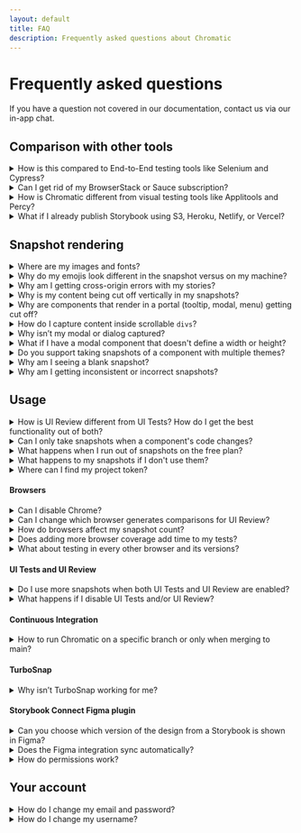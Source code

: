 ```yaml
---
layout: default
title: FAQ
description: Frequently asked questions about Chromatic
---
```


# Frequently asked questions

If you have a question not covered in our documentation, contact us via our in-app chat.

## Comparison with other tools

<details>
<summary>How is this compared to End-to-End testing tools like Selenium and Cypress?</summary>

Chromatic complements your existing End-to-End tests (Selenium or Cypress).

#### Get tests for free

You already write stories as a natural part of building UIs. Chromatic transforms those stories into tests. That gives you expansive yet accurate UI coverage without having to write new tests.

#### No test flake

E2E tests are intended to QA the “happy path”, but are time-consuming to create and brittle to maintain. They tend to be flaky because they rely on the application being in a certain state before running the tests. The tests also have to run in a specific order. Chromatic tests against the static Storybook build. That prevents false positives and negatives.

#### Much faster

Chromatic runs all tests in parallel at no extra cost or configuration. We optimize for the fastest test time by evaluating only the rendered UI. This focus allows Chromatic to run thousands of UI tests in less than a minute. Selenium/Cypress tests can take half an hour or more for an app of meaningful complexity. That said, we recommend you use various testing strategies (visual, unit, E2E) for comprehensive app coverage.

</details>

<details>
<summary>Can I get rid of my BrowserStack or Sauce subscription?</summary>

Our aim isn’t to replace services like Browserstack or Sauce. Cloud browser services are invaluable for verifying interactive behavior (e.g., clicking around the UI) and End-to-End testing but aren’t built or priced for visual testing.

Chromatic gives professional UI engineers a purpose-built service for visual testing which helps you reduce your reliance on cloud browser services. In practice, our customers typically scale back their usage and save a boatload of money while increasing their testing productivity.

</details>

<details>
<summary>How is Chromatic different from visual testing tools like Applitools and Percy?</summary>

Chromatic is a faster, simpler, and cost effective alternative to Applitools or Percy that is built for UI components and component libraries. Our customers compare us favorably on developer experience and price.

[Get a detailed breakdown »](https://www.chromatic.com/choose/visual-testing)

**Product differentiation**:

- Components are first class citizens in Chromatic so our workflow is necessarily different

- Deep integration with Storybook (we're core maintainers)

- Track each components baselines through branches and merges

- Generate a living component library online

- Rewind component history

- Review components one at a time, approvals carry over from build to build

**We're proud of our developer experience:**

- "It just works" -- sensible defaults out of the box, no writing webdriver tests or custom integrations

- Lightning fast test runs (modern cloud architecture) with no cap on concurrency

- Automatic PR badging for GitHub, GitLab, and Bitbucket

</details>

<details>
<summary>What if I already publish Storybook using S3, Heroku, Netlify, or Vercel?</summary>

You don't need to do this anymore. Chromatic is a Storybook-optimized cloud service for frontend teams that includes collaboration, access control, versioning, history, and integrations with your existing tools. That said, we're happy customers of those hosting services and recommend them for other situations.

</details>

## Snapshot rendering

<details>
<summary>Where are my images and fonts?</summary>

Image and font rendering can be tricky. Resources that load from unpredictable or flaky sources may not load in time (15s) to capture. Workaround this by:

- Ensure resources load [reliably fast in Chromatic](resource-loading)
- Serve resources as [static files in Storybook](https://storybook.js.org/configurations/serving-static-files/) (this also improves your test speed)
- Using a [placeholder service](https://placeholder.com/).

If your resources are behind a firewall, whitelist our domain so we can load your resources.

</details>

<details>
<summary>Why do my emojis look different in the snapshot versus on my machine?</summary>

Emojis are handled by your operating system's emoji font. Most OSs have a different emoji font and those fonts tend to change over time. For example, if you view a story on a Mac you'll get Apple’s set of emojis.

Chromatic captures Chrome and Firefox snapshots in a Linux environment. It includes a common set of emojis used by most systems. Those emojis will likely look different from ones on a consumer OS like Mac or Windows. Unfortunately, there's no workaround available at this time.

</details>

<details>
<summary>Why am I getting cross-origin errors with my stories?</summary>

Most likely you are calling into `window.parent` somewhere in your code. As we serve your Storybook preview iframe inside our www.chromatic.com domain this leads to a x-origin error as your code doesn't have access to our frame (with good reason!).

Generally speaking it is a good idea to wrap calls like that in a `try { } catch` in case the code is running in a context where that's not possible (e.g Chromatic).

</details>

<details>
<summary>Why is my content being cut off vertically in my snapshots?</summary>

Make sure there are no elements inadvertently cutting off content through the use of overflow or height styles.

For elements that have relative height styles based on the size of the viewport (such as `height: 100vh`), all content nested under that element will show up in a screenshot unless either `overflow: hidden` or `overflow: scroll` is used to hide what is outside of that element (and therefore outside of the viewport).

When Chromatic takes a screenshot for an element that has a viewport-relative height as well as styling to hide/scroll the overflow, a default viewport height of `900px` will be used. This default is only used when we can't detect a "natural" height for the outermost DOM element (root ancestor), for instance, in the case of scrollable divs.

To set the height, you can add a decorator for stories that wraps them in a container with a fixed height:

```js
// MyComponent.stories.js|jsx

import { MyComponent } from './MyComponent';

export default {
  component: MyComponent,
  decorators:  [(Story) => {% raw %}<div style={{ margin: '3em' }}{% endraw %}><Story/></div>],
  title: 'Example Story',
};
```

</details>

<details>
<summary>Why are components that render in a portal (tooltip, modal, menu) getting cut off?</summary>

Portals allows components to render arbitrary elements outside of the parent component's initial DOM hierarchy. For example, tooltips, modals, and menus can be triggered by a nested button, but render close to the top of the DOM hierarchy using portals.

Chromatic uses the "natural" height for your component's outermost DOM element (using Storybook's `#root` element) to determine snapshot dimensions. But portals render outside of the Storybook `#root` element. This means that Chromatic can't auto-detect their dimensions when capturing the snapshot. This can result in your snapshot looking "cut off".

Snapshot portaled elements by adding a [decorator](https://storybook.js.org/docs/react/writing-stories/decorators#component-decorators) that wraps stories in a fixed height container. Adjust the height to account for the total dimensions of your component and portal.

```js
// MyComponent.stories.js|jsx

import { MyComponent } from './MyComponent';

export default {
  component: MyComponent,
  decorators:  [(Story) => {% raw %}<div style={{ height: '300px' }}{% endraw %}><Story/></div>],
  title: 'Example Story',
};
```

</details>

<details>
<summary>How do I capture content inside scrollable <code>divs</code>?</summary>

Scrollable divs constrain the height of their children. Change the height of the scrollable div to ensure all content fits. It's not possible for Chromatic to infer how tall scrollable divs are intended to be.

</details>

<details>
<summary>Why isn’t my modal or dialog captured?</summary>

If you use an “animateIn” effect set [delay](delay) to ensure we snapshot when the animation completes.

If your component infers its dimensions from the layout of the surrounding DOM elements (e.g., it's a modal that uses `position:fixed`), you'll need to set the height of that component's stories using a decorator.

```js
// MyComponent.stories.js|jsx

import { MyComponent } from './MyComponent';

export default {
  component: MyComponent,
  decorators: [
    storyFn => (
      {% raw %}<div style={{ width: '1200px', height: '800px' }}>{% endraw %}
        This is a decorator for modals and such {storyFn()}
      </div>
    ),
  ],
  title: 'Example Story',
};

export const StoryWithDimensions = () => <MyComponent/>
```

</details>

<details>
<summary>What if I have a modal component that doesn't define a width or height?</summary>

If your component infers its dimensions from the layout of the surrounding DOM elements (e.g., it's a modal that uses `position:fixed`), you can set the height of that component's stories using a <a href="https://storybook.js.org/docs/react/writing-stories/decorators#component-decorators">decorator</a>.

```js
// MyComponent.stories.js|jsx

import { MyComponent } from './MyComponent';

export default {
  component: MyComponent,
  decorators: [
    storyFn => (
      {% raw %}<div style={{ width: '1200px', height: '800px' }}>{% endraw %}
        This is a decorator for modals and such {storyFn()}
      </div>
    ),
  ],
  title: 'Example Story',
};

const Template = (args) => <MyComponent/>;

export const StoryWithDimensions = Template.bind({});
StoryWithDimensions.args = {};
```

</details>

<details>
<summary>Do you support taking snapshots of a component with multiple themes?</summary>

We recommend you render stories multiple times, one for each theme. Here's [a code snippet](https://github.com/storybookjs/storybook/blob/next/examples/official-storybook/preview.js#L90-L141) of how to configure Storybook to show the same story in multiple themes. This is how the snapshots will [appear in Chromatic](https://www.chromatic.com/library?appId=5a375b97f4b14f0020b0cda3&branch=next).

If you'd only like to see multiple themes side-by-side in Chromatic and not in your local Storybook, use [isChromatic()](isChromatic).

</details>

<details>
<summary>Why am I seeing a blank snapshot?</summary>

Blank snapshots are often caused by:

- **An "animateIn" effect**—If your component use an “animateIn” effect [set delay](/docs/delay) to ensure we snapshot when the animation completes.

- **Position:fixed**—Fixed position elements may depend on viewport size but not have dimensions themselves. Wrap your component in an element whose height and width are defined.

Learn more about [debugging snapshots](/docs/snapshots#troubleshooting).

</details>

<details>
<summary>Why am I getting inconsistent or incorrect snapshots?</summary>

Checkout common reasons why snapshots render inconsistently and solutions [**here**](/docs/test#false-positives).

</details>

## Usage

<details>
<summary>How is UI Review different from UI Tests? How do I get the best functionality out of both?</summary>

In a nutshell, [**UI Tests**](test) prevent regressions (bugs), while [**UI Review**](review) is for gathering qualitative feedback from your team.

The modern development process moves quickly, and developers often fill in gaps according to their best guess. UI review is an opportunity for developers to sync with other teammates to get a final OK before shipping.

Here's how we recommend using the workflows together:

- **UI Tests (commit vs commit):** Use like unit tests to catch UI regressions in components. Typically, a developer would be responsible for this. It ensures you don't introduce any bugs as you build new features. You'll get notified of bugs down to the commit.
- **UI Review (branch vs branch):** Once you've finished the first iteration of the implementation and think the PR is "done", it's now ready for review from stakeholders like your tech lead, designer or PM. This workflow helps them review all the changes in a PR at once, and gives them tools to give you precise feedback on stories.

</details>

<details>
<summary>Can I only take snapshots when a component's code changes?</summary>

We recommend taking snapshots on every build because it's the most reliable way to catch UI regressions. Global dependencies, such as CSS or third party APIs can affect the UI without the code changing.

</details>

<details>
<summary>What happens when I run out of snapshots on the free plan?</summary>

Free plans come with 5000 snapshots per month. Once free snapshots are exhausted, testing & review will become paused until the next month at which time Chromatic will again begin taking snapshots and functionality will automatically resume. Upgrading to a paid plan will immediately resume testing & review.

</details>

<details>
<summary>What happens to my snapshots if I don't use them?</summary>

Chromatic will reset the snapshot count every month, calculated based on the day you've signed up. For instance, if you signed up on February 14th, your count will be reset on the 14th of each month. Any remaining snapshots from the previous month will not accumulate.

</details>

<details>
<summary>Where can I find my project token?</summary>

The project token is available on the Configure page of your project.

![Navigate to the Manage page and click on the Configure tab](img/configure-project-token.jpg)

</details>

#### Browsers

<details>
<summary>Can I disable Chrome?</summary>

All plans use Chrome by default because it offers the greatest test coverage for most people. It cannot be disabled.

</details>

<details>
<summary>Can I change which browser generates comparisons for UI Review?</summary>

No. At the moment, Chrome is fixed as the browser used for UI review.

</details>

<details>
<summary>How do browsers affect my snapshot count?</summary>

Each browser adds another snapshot for each of your stories. For example, if you have a story that is tested in Chrome and IE11 that counts as two snapshots.

If you also test your story with different viewports, those count as snapshots as well. For example, you want to test a story at `320px`, `1280px`, `Chrome`, and `IE11`. This would count as 4 snapshots.

</details>

<details>
<summary>Does adding more browser coverage add time to my tests?</summary>

Yes it can. We do our best to provide the fastest test speeds but there are limits to browser performance (IE11) even when scaled across hundreds and thousands of machines.

</details>

<details>
<summary>What about testing in every other browser and its versions?</summary>

Chromatic covers the major rendering engines (Blink, Gecko and Trident) at all viewports. This eliminates almost all browser regressions your users are likely to see with minimal effort, configuration, or additional time to your workflow.

Supporting more browser/device combinations ends up having diminishing returns that adds noise to the visual review process.

</details>

#### UI Tests and UI Review

<details>
<summary>Do I use more snapshots when both UI Tests and UI Review are enabled?</summary>

No. Snapshots taken for one workflow are reused for the other. You don't get charged twice.

</details>

<details>
<summary>What happens if I disable UI Tests and/or UI Review?</summary>

As long as either the testing or review features are enabled, Chromatic will continue taking snapshots. With both disabled, Chromatic will stop taking snapshots and all other features of the platform (such as publishing) will continue without limits.

</details>

#### Continuous Integration

<details>
<summary>How to run Chromatic on a specific branch or only when merging to main?</summary>

How Chromatic is triggered depends on your Continuous Integration (CI) setup. You can configure your CI provider to run Chromatic on a specific branch or only when merging to your main branch. Please beware that changing which branches Chromatic runs on may affect test and review coverage because Chromatic uses Git history to [track baselines](branching-and-baselines).

For example, here’s how GitHub Actions can be configured:

- [Using filters](https://docs.github.com/en/actions/using-workflows/triggering-a-workflow#using-filters)
- [Using conditions to control job execution](https://docs.github.com/en/actions/using-jobs/using-conditions-to-control-job-execution)

</details>

#### TurboSnap

<details>
<summary>Why isn’t TurboSnap working for me?</summary>

TurboSnap is _not_ compatible with squash and merge rebasing ([learn more](turbosnap#squashrebase-merging)). Or you might be missing one of the necessary [prerequisites](docs/turbosnap#prerequisites).

</details>

#### Storybook Connect Figma plugin

<details>
<summary>Can you choose which version of the design from a Storybook is shown in Figma?</summary>

Yes, you can select which branch’s Stories are connected to Figma.

Chromatic generates a unique permalink when a Storybook is published. You can link your component by using the URL to a specific commit or a [permalink](permalinks#build-your-own-permalink) to a branch.

However, the plugin will always display stories from the latest build for that branch once linked.

</details>

<details>
<summary>Does the Figma integration sync automatically?</summary>

Yes. Chromatic automatically updates your linked stories to reflect the latest build on the designated branch. That means even when the build URL for a branch changes in Chromatic, the Figma component will always display the latest build on the branch.

</details>

<details>
<summary>How do permissions work?</summary>

Figma users must have access to the Chromatic project in order to use the plugin. That means Figma collaborators (viewers, editors, admins) that have access to your Figma file but don't have access to Chromatic will not be able to see the stories.

Learn how to invite teammates as [collaborators](collaborators) on your Chromatic project. We don't charge "per seat" so you can invite your whole team.
They must be able to see the story in chromatic to be able to see it in the plugin.

</details>

## Your account

<details>
<summary>How do I change my email and password?</summary>

If you signed up via OAuth, Chromatic will retrieve the email addresses associated with your account from your Git provider. Check your provider's account settings page on how to add or change your email(s).

If you signed up via email, go to the Profile page to change your email address and password. Get there by signing in and clicking on your avatar in the header.

</details>

<details>
<summary>How do I change my username?</summary>

If you signed up via email, you'll be assigned a username based on your email. Go to the Profile page to change your username. Get there by signing in and clicking on your avatar in the header.

</details>

